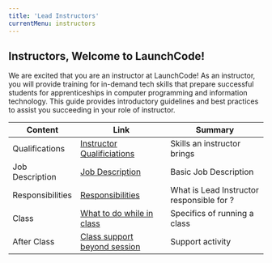 ```yaml
---
title: 'Lead Instructors'
currentMenu: instructors
---
```


## Instructors, Welcome to LaunchCode!

We are excited that you are an instructor at LaunchCode! As an instructor, you will provide training for in-demand tech skills that prepare successful students for apprenticeships in computer programming and information technology. This guide provides introductory guidelines and best practices to assist you succeeding in your role of instructor.

Content | Link | Summary
|----|------------|-------------|
Qualifications | [Instructor Qualificiations](../instructors/) | Skills an instructor brings
Job Description | [Job Description](../instructors) | Basic Job Description
Responsibilities | [Responsibilities](../instructors) | What is Lead Instructor responsible for ?
Class | [What to do while in class](../instructors) | Specifics of running a class
After Class | [Class support beyond session](../instructors) | Support activity